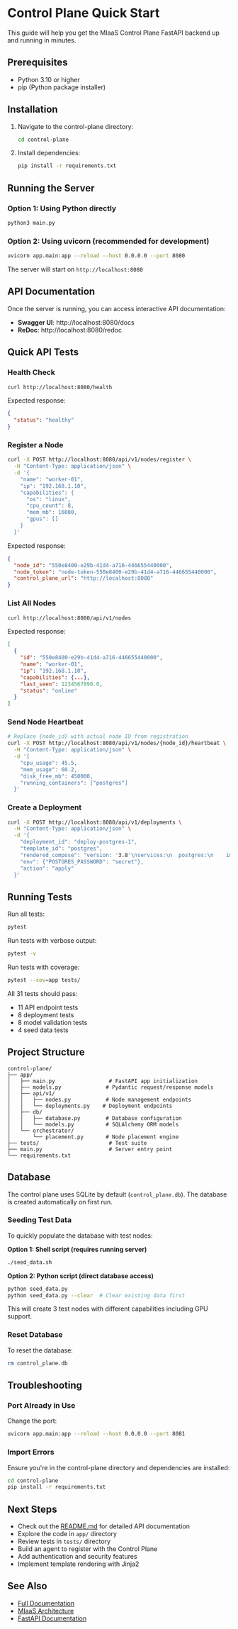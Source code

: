 # Control Plane Quick Start

This guide will help you get the MIaaS Control Plane FastAPI backend up and running in minutes.

## Prerequisites

- Python 3.10 or higher
- pip (Python package installer)

## Installation

1. Navigate to the control-plane directory:
   ```bash
   cd control-plane
   ```

2. Install dependencies:
   ```bash
   pip install -r requirements.txt
   ```

## Running the Server

### Option 1: Using Python directly
```bash
python3 main.py
```

### Option 2: Using uvicorn (recommended for development)
```bash
uvicorn app.main:app --reload --host 0.0.0.0 --port 8080
```

The server will start on `http://localhost:8080`

## API Documentation

Once the server is running, you can access interactive API documentation:
- **Swagger UI**: http://localhost:8080/docs
- **ReDoc**: http://localhost:8080/redoc

## Quick API Tests

### Health Check
```bash
curl http://localhost:8080/health
```

Expected response:
```json
{
  "status": "healthy"
}
```

### Register a Node
```bash
curl -X POST http://localhost:8080/api/v1/nodes/register \
  -H "Content-Type: application/json" \
  -d '{
    "name": "worker-01",
    "ip": "192.168.1.10",
    "capabilities": {
      "os": "linux",
      "cpu_count": 8,
      "mem_mb": 16000,
      "gpus": []
    }
  }'
```

Expected response:
```json
{
  "node_id": "550e8400-e29b-41d4-a716-446655440000",
  "node_token": "node-token-550e8400-e29b-41d4-a716-446655440000",
  "control_plane_url": "http://localhost:8080"
}
```

### List All Nodes
```bash
curl http://localhost:8080/api/v1/nodes
```

Expected response:
```json
[
  {
    "id": "550e8400-e29b-41d4-a716-446655440000",
    "name": "worker-01",
    "ip": "192.168.1.10",
    "capabilities": {...},
    "last_seen": 1234567890.0,
    "status": "online"
  }
]
```

### Send Node Heartbeat
```bash
# Replace {node_id} with actual node ID from registration
curl -X POST http://localhost:8080/api/v1/nodes/{node_id}/heartbeat \
  -H "Content-Type: application/json" \
  -d '{
    "cpu_usage": 45.5,
    "mem_usage": 60.2,
    "disk_free_mb": 450000,
    "running_containers": ["postgres"]
  }'
```

### Create a Deployment
```bash
curl -X POST http://localhost:8080/api/v1/deployments \
  -H "Content-Type: application/json" \
  -d '{
    "deployment_id": "deploy-postgres-1",
    "template_id": "postgres",
    "rendered_compose": "version: '3.8'\nservices:\n  postgres:\n    image: postgres:16",
    "env": {"POSTGRES_PASSWORD": "secret"},
    "action": "apply"
  }'
```

## Running Tests

Run all tests:
```bash
pytest
```

Run tests with verbose output:
```bash
pytest -v
```

Run tests with coverage:
```bash
pytest --cov=app tests/
```

All 31 tests should pass:
- 11 API endpoint tests
- 8 deployment tests
- 8 model validation tests
- 4 seed data tests

## Project Structure

```
control-plane/
├── app/
│   ├── main.py                 # FastAPI app initialization
│   ├── models.py              # Pydantic request/response models
│   ├── api/v1/
│   │   ├── nodes.py           # Node management endpoints
│   │   └── deployments.py    # Deployment endpoints
│   ├── db/
│   │   ├── database.py        # Database configuration
│   │   └── models.py          # SQLAlchemy ORM models
│   └── orchestrator/
│       └── placement.py       # Node placement engine
├── tests/                      # Test suite
├── main.py                     # Server entry point
└── requirements.txt
```

## Database

The control plane uses SQLite by default (`control_plane.db`). The database is created automatically on first run.

### Seeding Test Data

To quickly populate the database with test nodes:

**Option 1: Shell script (requires running server)**
```bash
./seed_data.sh
```

**Option 2: Python script (direct database access)**
```bash
python seed_data.py
python seed_data.py --clear  # Clear existing data first
```

This will create 3 test nodes with different capabilities including GPU support.

### Reset Database

To reset the database:
```bash
rm control_plane.db
```

## Troubleshooting

### Port Already in Use
Change the port:
```bash
uvicorn app.main:app --reload --host 0.0.0.0 --port 8081
```

### Import Errors
Ensure you're in the control-plane directory and dependencies are installed:
```bash
cd control-plane
pip install -r requirements.txt
```

## Next Steps

- Check out the [README.md](README.md) for detailed API documentation
- Explore the code in `app/` directory
- Review tests in `tests/` directory
- Build an agent to register with the Control Plane
- Add authentication and security features
- Implement template rendering with Jinja2

## See Also

- [Full Documentation](README.md)
- [MIaaS Architecture](../MIaaS.md)
- [FastAPI Documentation](https://fastapi.tiangolo.com/)
